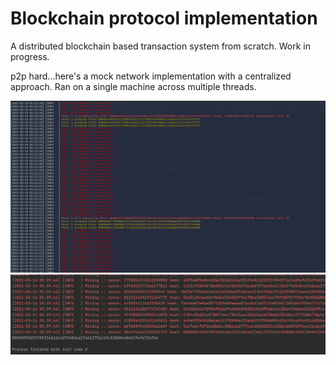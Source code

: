# Blockchain protocol implementation

A distributed blockchain based transaction system from scratch. Work in progress.

p2p hard...here's a mock network implementation with a centralized approach. Ran on a single machine across multiple threads.

<img src="img/mocknet_ss.png" width="700px">
<img src="img/mining_ss.png" width="700px">
